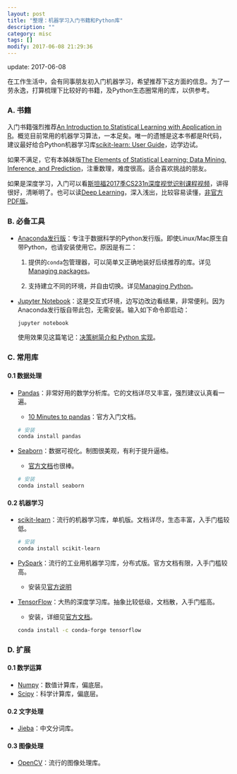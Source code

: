 ```yaml
---
layout: post
title: "整理：机器学习入门书籍和Python库"
description: ""
category: misc
tags: []
modify: 2017-06-08 21:29:36
---
```


update: 2017-06-08

在工作生活中，会有同事朋友初入门机器学习，希望推荐下这方面的信息。为了一劳永逸，打算梳理下比较好的书籍，及Python生态圈常用的库，以供参考。


### A. 书籍

入门书籍强烈推荐[An Introduction to Statistical Learning with Application in R](https://www.statlearning.com/)。概览目前常用的机器学习算法，一本足矣。唯一的遗憾是这本书都是R代码，建议最好给合Python机器学习库[scikit-learn: User Guide](http://scikit-learn.org/stable/user_guide.html)，边学边试。

如果不满足，它有本姊妹版[The Elements of Statistical Learning: Data Mining, Inference, and Prediction](http://statweb.stanford.edu/~tibs/ElemStatLearn/)，注重数理，难度很高。适合喜欢挑战的朋友。

如果是深度学习，入门可以看[斯坦福2017季CS231n深度视觉识别课程视频](https://www.bilibili.com/video/av13260183/)，讲得很好，清晰明了。也可以读[Deep Learning](http://www.deeplearningbook.org/)，深入浅出，比较容易读懂，[非官方PDF版](https://github.com/janishar/mit-deep-learning-book-pdf)。


### B. 必备工具

+ [Anaconda发行版](https://www.continuum.io/downloads)：专注于数据科学的Python发行版。即使Linux/Mac原生自带Python，也请安装使用它。原因是有二：

  1. 提供的`conda`包管理器，可以简单又正确地装好后续推荐的库。详见[Managing packages](https://conda.io/docs/using/pkgs.html)。

  2. 支持建立不同的环境，并自由切换。详见[Managing Python](https://conda.io/docs/py2or3.html)。

+ [Jupyter Notebook](http://jupyter.org/)：这是交互式环境，边写边改边看结果，非常便利。因为Anaconda发行版自带此包，无需安装。输入如下命令即启动：

  ```bash
  jupyter notebook
  ```

  使用效果见这篇笔记：[决策树简介和 Python 实现](http://nbviewer.jupyter.org/github/facaiy/book_notes/blob/master/machine_learning/tree/decision_tree/demo.ipynb)。


### C. 常用库

#### 0.1 数据处理

+ [Pandas](http://pandas.pydata.org/)：非常好用的数学分析库。它的文档详尽又丰富，强烈建议认真看一遍。
  - [10 Minutes to pandas](http://pandas.pydata.org/pandas-docs/stable/10min.html)：官方入门文档。

  ```bash
  # 安装
  conda install pandas
  ```

+ [Seaborn](https://seaborn.pydata.org/)：数据可视化。制图很美观，有利于提升逼格。
  - [官方文档](https://seaborn.pydata.org/tutorial.html)也很棒。

  ```bash
  # 安装
  conda install seaborn
  ```

#### 0.2 机器学习

+ [scikit-learn](http://scikit-learn.org/)：流行的机器学习库，单机版。文档详尽，生态丰富，入手门槛较低。

  ```bash
  # 安装
  conda install scikit-learn
  ```

+ [PySpark](http://spark.apache.org/docs/latest/quick-start.html)：流行的工业用机器学习库，分布式版。官方文档有限，入手门槛较高。
  - 安装见[官方说明](https://spark.apache.org/docs/latest/)

+ [TensorFlow](https://www.tensorflow.org/)：大热的深度学习库。抽象比较低级，文档散，入手门槛高。
  + 安装，详细见[官方文档](https://www.tensorflow.org/install/)。

  ```bash
  conda install -c conda-forge tensorflow
  ```


### D. 扩展

#### 0.1 数学运算

+ [Numpy](http://www.numpy.org/)：数值计算库，偏底层。
+ [Scipy](https://www.scipy.org/)：科学计算库，偏底层。

#### 0.2 文字处理

+ [Jieba](https://github.com/fxsjy/jieba)：中文分词库。

#### 0.3 图像处理

+ [OpenCV](http://opencv.org/)：流行的图像处理库。
